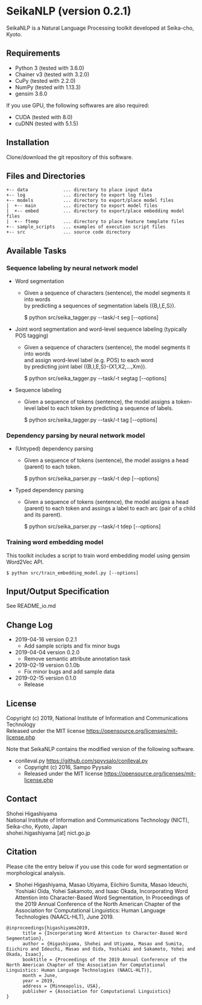 # SeikaNLP (version 0.2.1)

SeikaNLP is a Natural Language Processing toolkit developed at Seika-cho, Kyoto.


## Requirements

- Python 3 (tested with 3.6.0)
- Chainer v3 (tested with 3.2.0)
- CuPy (tested with 2.2.0)
- NumPy (tested with 1.13.3)
- gensim 3.6.0

If you use GPU, the following softwares are also required:

- CUDA (tested with 8.0)
- cuDNN (tested with 5.1.5)


## Installation

Clone/download the git repository of this software.


## Files and Directories

~~~~
+-- data             ... directory to place input data
+-- log              ... directory to export log files
+-- models           ... directory to export/place model files
|  +-- main          ... directory to export model files
|  +-- embed         ... directory to export/place embedding model files
|  +-- ftemp         ... directory to place feature template files
+-- sample_scripts   ... examples of execution script files
+-- src              ... source code directory
~~~~


## Available Tasks

### Sequence labeling by neural network model

- Word segmentation
    - Given a sequence of characters (sentence), the model segments it into words  
      by predicting a sequences of segmentation labels ({B,I,E,S}).  
      
      $ python src/seika_tagger.py --task/-t seg [--options]

- Joint word segmentation and word-level sequence labeling (typically POS tagging)
    - Given a sequence of characters (sentence), the model segments it into words  
      and assign word-level label (e.g. POS) to each word  
      by predicting joint label ({B,I,E,S}-{X1,X2,...,Xm}).

      $ python src/seika_tagger.py --task/-t segtag [--options]

- Sequence labeling
    - Given a sequence of tokens (sentence), the model assigns a token-level label 
      to each token by predicting a sequence of labels.  
      
      $ python src/seika_tagger.py --task/-t tag [--options]      


### Dependency parsing by neural network model

- (Untyped) dependency parsing
    - Given a sequence of tokens (sentence), the model assigns a head (parent) to each token.
    
      $ python src/seika_parser.py --task/-t dep [--options]

- Typed dependency parsing
    - Given a sequence of tokens (sentence), the model assigns a head (parent) to each token
      and assings a label to each arc (pair of a child and its parent).

      $ python src/seika_parser.py --task/-t tdep [--options]


### Training word embedding model

This toolkit includes a script to train word embedding model using gensim Word2Vec API.

    $ python src/train_embedding_model.py [--options]


## Input/Output Specification

See README_io.md


## Change Log

- 2019-04-16 version 0.2.1
  - Add sample scripts and fix minor bugs
- 2019-04-04 version 0.2.0
  - Remove semantic attribute annotation task
- 2019-02-19 version 0.1.0b
  - Fix minor bugs and add sample data
- 2019-02-15 version 0.1.0
  - Release


## License

Copyright (c) 2019, National Institute of Information and Communications Technology  
Released under the MIT license https://opensource.org/licenses/mit-license.php

Note that SeikaNLP contains the modified version of the following software.

- conlleval.py <https://github.com/spyysalo/conlleval.py>
    - Copyright (c) 2016, Sampo Pyysalo
    - Released under the MIT license https://opensource.org/licenses/mit-license.php


## Contact

Shohei Higashiyama  
National Institute of Information and Communications Technology (NICT), Seika-cho, Kyoto, Japan  
shohei.higashiyama [at] nict.go.jp


## Citation

Please cite the entry below if you use this code for word segmentation or morphological analysis.

- Shohei Higashiyama, Masao Utiyama, Eiichiro Sumita, Masao Ideuchi, Yoshiaki Oida, Yohei Sakamoto, and Isaac Okada, Incorporating Word Attention into Character-Based Word Segmentation, In Proceedings of the 2019 Annual Conference of the North American Chapter of the Association for Computational Linguistics: Human Language Technologies (NAACL-HLT), June 2019.

~~~~
@inproceedings{higashiyama2019,
      title = {Incorporating Word Attention to Character-Based Word Segmentation},
      author = {Higashiyama, Shohei and Utiyama, Masao and Sumita, Eiichiro and Ideuchi, Masao and Oida, Yoshiaki and Sakamoto, Yohei and Okada, Isaac},
      booktitle = {Proceedings of the 2019 Annual Conference of the North American Chapter of the Association for Computational Linguistics: Human Language Technologies (NAACL-HLT)},
      month = June,
      year = 2019,
      address = {Minneapolis, USA},
      publisher = {Association for Computational Linguistics}
}
~~~~
